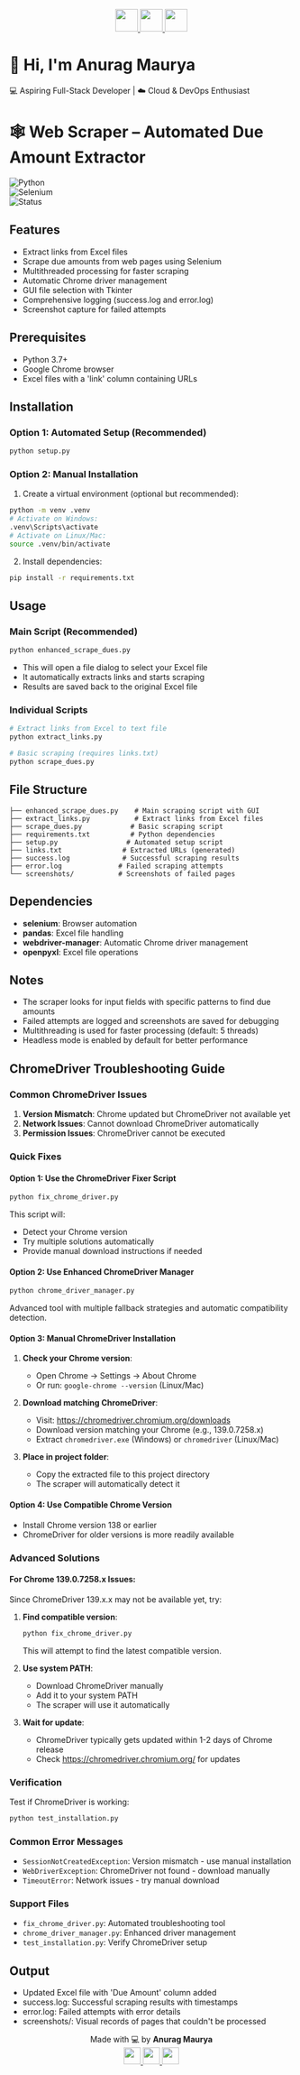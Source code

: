 <!-- ================= HEADER ================= -->
<p align="center">
  <a href="https://www.linkedin.com/in/annuragmaurya/" target="_blank">
    <img src="https://img.icons8.com/color/48/000000/linkedin.png" width="40"/>
  </a>
  <a href="https://github.com/strangecodee" target="_blank">
    <img src="https://img.icons8.com/fluency/48/github.png" width="40"/>
  </a>
  <a href="mailto:annu.exe@gmail.com" target="_blank">
    <img src="https://img.icons8.com/color/48/gmail-new.png" width="40"/>
  </a>
</p>


# 👋 Hi, I'm Anurag Maurya  
💻 Aspiring Full-Stack Developer | ☁️ Cloud & DevOps Enthusiast  



# 🕸️ Web Scraper – Automated Due Amount Extractor  

![Python](https://img.shields.io/badge/Python-3.8+-blue.svg?logo=python)  
![Selenium](https://img.shields.io/badge/Selenium-Automation-green.svg?logo=selenium)  
![Status](https://img.shields.io/badge/Status-Active-success.svg)  


## Features

- Extract links from Excel files
- Scrape due amounts from web pages using Selenium
- Multithreaded processing for faster scraping
- Automatic Chrome driver management
- GUI file selection with Tkinter
- Comprehensive logging (success.log and error.log)
- Screenshot capture for failed attempts

## Prerequisites

- Python 3.7+
- Google Chrome browser
- Excel files with a 'link' column containing URLs

## Installation

### Option 1: Automated Setup (Recommended)
```bash
python setup.py
```

### Option 2: Manual Installation
1. Create a virtual environment (optional but recommended):
```bash
python -m venv .venv
# Activate on Windows:
.venv\Scripts\activate
# Activate on Linux/Mac:
source .venv/bin/activate
```

2. Install dependencies:
```bash
pip install -r requirements.txt
```

## Usage

### Main Script (Recommended)
```bash
python enhanced_scrape_dues.py
```
- This will open a file dialog to select your Excel file
- It automatically extracts links and starts scraping
- Results are saved back to the original Excel file

### Individual Scripts
```bash
# Extract links from Excel to text file
python extract_links.py

# Basic scraping (requires links.txt)
python scrape_dues.py
```

## File Structure

```
├── enhanced_scrape_dues.py    # Main scraping script with GUI
├── extract_links.py           # Extract links from Excel files
├── scrape_dues.py            # Basic scraping script
├── requirements.txt          # Python dependencies
├── setup.py                 # Automated setup script
├── links.txt               # Extracted URLs (generated)
├── success.log             # Successful scraping results
├── error.log              # Failed scraping attempts
└── screenshots/           # Screenshots of failed pages
```

## Dependencies

- **selenium**: Browser automation
- **pandas**: Excel file handling
- **webdriver-manager**: Automatic Chrome driver management
- **openpyxl**: Excel file operations

## Notes

- The scraper looks for input fields with specific patterns to find due amounts
- Failed attempts are logged and screenshots are saved for debugging
- Multithreading is used for faster processing (default: 5 threads)
- Headless mode is enabled by default for better performance

## ChromeDriver Troubleshooting Guide

### Common ChromeDriver Issues

1. **Version Mismatch**: Chrome updated but ChromeDriver not available yet
2. **Network Issues**: Cannot download ChromeDriver automatically
3. **Permission Issues**: ChromeDriver cannot be executed

### Quick Fixes

#### Option 1: Use the ChromeDriver Fixer Script
```bash
python fix_chrome_driver.py
```
This script will:
- Detect your Chrome version
- Try multiple solutions automatically
- Provide manual download instructions if needed

#### Option 2: Use Enhanced ChromeDriver Manager
```bash
python chrome_driver_manager.py
```
Advanced tool with multiple fallback strategies and automatic compatibility detection.

#### Option 3: Manual ChromeDriver Installation

1. **Check your Chrome version**:
   - Open Chrome → Settings → About Chrome
   - Or run: `google-chrome --version` (Linux/Mac)

2. **Download matching ChromeDriver**:
   - Visit: https://chromedriver.chromium.org/downloads
   - Download version matching your Chrome (e.g., 139.0.7258.x)
   - Extract `chromedriver.exe` (Windows) or `chromedriver` (Linux/Mac)

3. **Place in project folder**:
   - Copy the extracted file to this project directory
   - The scraper will automatically detect it

#### Option 4: Use Compatible Chrome Version
- Install Chrome version 138 or earlier
- ChromeDriver for older versions is more readily available

### Advanced Solutions

#### For Chrome 139.0.7258.x Issues:
Since ChromeDriver 139.x.x may not be available yet, try:

1. **Find compatible version**:
   ```bash
   python fix_chrome_driver.py
   ```
   This will attempt to find the latest compatible version.

2. **Use system PATH**:
   - Download ChromeDriver manually
   - Add it to your system PATH
   - The scraper will use it automatically

3. **Wait for update**:
   - ChromeDriver typically gets updated within 1-2 days of Chrome release
   - Check https://chromedriver.chromium.org/ for updates

### Verification

Test if ChromeDriver is working:
```bash
python test_installation.py
```

### Common Error Messages

- `SessionNotCreatedException`: Version mismatch - use manual installation
- `WebDriverException`: ChromeDriver not found - download manually
- `TimeoutError`: Network issues - try manual download

### Support Files

- `fix_chrome_driver.py`: Automated troubleshooting tool
- `chrome_driver_manager.py`: Enhanced driver management
- `test_installation.py`: Verify ChromeDriver setup

## Output

- Updated Excel file with 'Due Amount' column added
- success.log: Successful scraping results with timestamps
- error.log: Failed attempts with error details
- screenshots/: Visual records of pages that couldn't be processed



<!-- ================= FOOTER ================= -->
<p align="center">
  Made with 💻 by <b>Anurag Maurya</b>  
  <br/>
  <a href="https://www.linkedin.com/in/annuragmaurya/" target="_blank">
    <img src="https://img.icons8.com/color/48/000000/linkedin.png" width="30"/>
  </a>
  <a href="https://github.com/strangecodee" target="_blank">
    <img src="https://img.icons8.com/fluency/48/github.png" width="30"/>
  </a>
  <a href="mailto:annu.exe@gmail.com" target="_blank">
    <img src="https://img.icons8.com/color/48/gmail-new.png" width="30"/>
  </a>
</p>